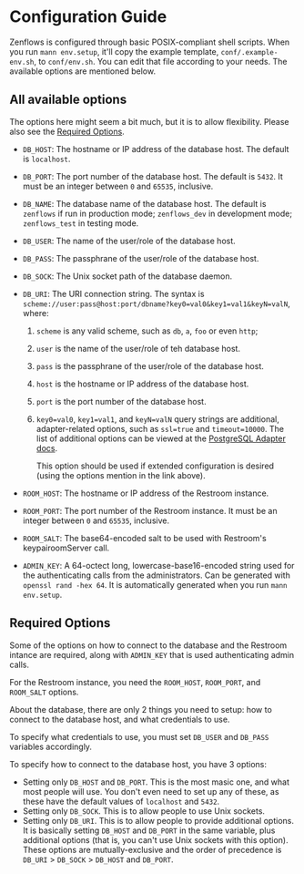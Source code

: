# Configuration Guide

Zenflows is configured through basic POSIX-compliant shell scripts.  When you
run `mann env.setup`, it'll copy the example template, `conf/.example-env.sh`,
to `conf/env.sh`.  You can edit that file according to your needs.  The
available options are mentioned below.


## All available options

The options here might seem a bit much, but it is to allow flexibility.  Please
also see the [Required Options](#required-options).

* `DB_HOST`: The hostname or IP address of the database host.  The default is
  `localhost`.
* `DB_PORT`: The port number of the database host.  The default is `5432`.  It
  must be an integer between `0` and `65535`, inclusive.
* `DB_NAME`: The database name of the database host.  The default is `zenflows`
  if run in production mode; `zenflows_dev` in development mode; `zenflows_test`
  in testing mode.
* `DB_USER`: The name of the user/role of the database host.
* `DB_PASS`: The passphrane of the user/role of the database host.
* `DB_SOCK`: The Unix socket path of the database daemon.
* `DB_URI`: The URI connection string.  The syntax is
  `scheme://user:pass@host:port/dbname?key0=val0&key1=val1&keyN=valN`, where:
  1. `scheme` is any valid scheme, such as `db`, `a`, `foo` or even `http`;
  2. `user` is the name of the user/role of teh database host.
  3. `pass` is the passphrane of the user/role of the database host.
  4. `host` is the hostname or IP address of the database host.
  5. `port` is the port number of the database host.
  6. `key0=val0`, `key1=val1`, and `keyN=valN` query strings are additional,
     adapter-related options, such as `ssl=true` and `timeout=10000`.  The list
     of additional options can be viewed at the [PostgreSQL Adapter docs](
     https://hexdocs.pm/ecto_sql/Ecto.Adapters.Postgres.html#module-connection-options).

     This option should be used if extended configuration is desired (using the
     options mention in the link above).

* `ROOM_HOST`: The hostname or IP address of the Restroom instance.
* `ROOM_PORT`: The port number of the Restroom instance. It must be an integer
  between `0` and `65535`, inclusive.
* `ROOM_SALT`: The base64-encoded salt to be used with Restroom's
  keypairoomServer call.

* `ADMIN_KEY`: A 64-octect long, lowercase-base16-encoded string used for the
  authenticating calls from the administrators.  Can be generated with
  `openssl rand -hex 64`.  It is automatically generated when you run
  `mann env.setup`.


## Required Options

Some of the options on how to connect to the database and the Restroom intance
are required, along with `ADMIN_KEY` that is used authenticating admin calls.

For the Restroom instance, you need the `ROOM_HOST`, `ROOM_PORT`, and `ROOM_SALT`
options.

About the database, there are only 2 things you need to setup: how to connect to
the database host, and what credentials to use.

To specify what credentials to use, you must set `DB_USER` and `DB_PASS`
variables accordingly.

To specify how to connect to the database host, you have 3 options:

* Setting only `DB_HOST` and `DB_PORT`.  This is the most masic one, and what
  most people will use.  You don't even need to set up any of these, as these
  have the default values of `localhost` and `5432`.
* Setting only `DB_SOCK`.  This is to allow people to use Unix sockets.
* Setting only `DB_URI`.  This is to allow people to provide additional options.
  It is basically setting `DB_HOST` and `DB_PORT` in the same variable, plus
  additional options (that is, you can't use Unix sockets with this option).
These options are mutually-exclusive and the order of precedence is `DB_URI` >
`DB_SOCK` > `DB_HOST` and `DB_PORT`.
